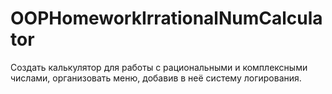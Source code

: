 # OOPHomeworkIrrationalNumCalculator
Создать калькулятор для работы с рациональными и комплексными числами,
организовать меню, добавив в неё систему логирования.
